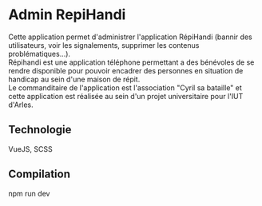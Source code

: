# Admin RepiHandi
Cette application permet d'administrer l'application RépiHandi (bannir des utilisateurs, voir les signalements, supprimer les contenus problématiques...). <br/>
Répihandi est une application téléphone permettant a des bénévoles de se rendre disponible pour pouvoir encadrer des personnes en situation de handicap au sein d'une maison de répit.<br/>
Le commanditaire de l'application est l'association "Cyril sa bataille" et cette application est réalisée au sein d'un projet universitaire pour l'IUT d'Arles.
## Technologie
VueJS, SCSS
## Compilation
npm run dev
